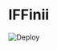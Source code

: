 # IFFinii

![Deploy](https://github.com/Pedroaaaa/IFFini/actions/workflows/main.yml/badge.svg?event=push)
